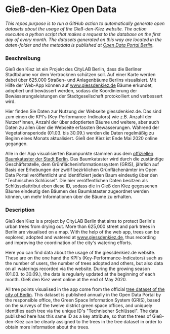 # Gieß-den-Kiez Open Data
*This repos purpose is to run a GitHub action to automatically generate open datasets about the usage of the Gieß-den-Kiez website. The action executes a python script that makes a request to the database on the first day of every month.
The datasets generated on this way are located in the daten-folder and the metadata is published at [Open Data Portal Berlin](https://daten.berlin.de/datensaetze).*

### Beschreibung

Gieß den Kiez ist ein Projekt des CityLAB Berlin, dass die Berliner Stadtbäume vor dem Vertrocknen schützen soll. Auf einer Karte werden dabei über 625.000 Straßen- und Anlagenbäume Berlins visualisiert. Mit Hilfe der Web-App können auf www.giessdenkiez.de Bäume erkundet, adoptiert und bewässert werden, sodass die Koordinierung der Bewässerungsleistungen der Stadtgesellschaft protokolliert und verbessert wird.

Hier finden Sie Daten zur Nutzung der Webseite giessdenkiez.de. Das sind zum einen die KPI's (Key-Performance-Indicators) wie z.B. Anzahl der Nutzer*innen, Anzahl der über adoptierten Bäume und weitere, aber auch Daten zu allen über die Webseite erfassten Bewässerungen. Während der Vegetationsperiode (01.03. bis 30.09.) werden die Daten regelmäßig zu Beginn eines Monats aktualisiert. Gieß den Kiez ist Ende Mai 2020 online gegangen.

Alle in der App visualisierten Baumpunkte stammen aus dem [offiziellen Baumkataster der Stadt Berlin](https://daten.berlin.de/datensaetze/baumbestand-berlin-straßenbäume-wfs). Das Baumkataster wird durch die zuständige Geschäftststelle, dem Grünflächeninformationssystem (GRIS), jährlich auf Basis der Erhebungen der zwölf bezirklichen Grünflächenämter im Open Data Portal veröffentlicht und identifiziert jeden Baum eindeutig über den "Technischen Schlüssel". Die hier veröffentlichen Daten besitzen als Schlüsselattribut eben diese ID, sodass die in Gieß den Kiez gegossenen Bäume eindeutig den Bäumen des Baumkataster zugeordnet werden können, um mehr Informationen über die Bäume zu erhalten.

### Description

Gieß den Kiez is a project by CityLAB Berlin that aims to protect Berlin's urban trees from drying out. More than 625,000 street and park trees in Berlin are visualised on a map. With the help of the web app, trees can be explored, adopted and watered at www.giessdenkiez.de, thus recording and improving the coordination of the city's watering efforts.

Here you can find data about the usage of the giessdenkiez.de website. These are on the one hand the KPI's (Key-Performance-Indicators) such as the number of users, the number of trees adopted and others, but also data on all waterings recorded via the website. During the growing season (01.03. to 30.09.), the data is regularly updated at the beginning of each month. Gieß den Kiez went online at the end of May 2020.

All tree points visualised in the app come from the official [tree dataset of the city of Berlin](https://daten.berlin.de/datensaetze/baumbestand-berlin-straßenbäume-wfs). This dataset is published annually in the Open Data Portal by the responsible office, the Green Space Information System (GRIS), based on the surveys of the twelve district green space offices, and uniquely identifies each tree via the unique ID's "Technischer Schlüssel". The data published here has this same ID as a key attribute, so that the trees of Gieß-den-Kiez can be clearly assigned to the trees in the tree dataset in order to obtain more information about the trees.

